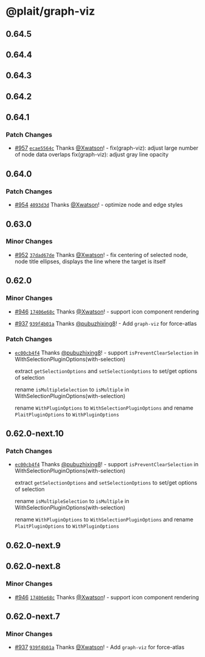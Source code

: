 # @plait/graph-viz

## 0.64.5

## 0.64.4

## 0.64.3

## 0.64.2

## 0.64.1

### Patch Changes

-   [#957](https://github.com/worktile/plait/pull/957) [`ecae5564c`](https://github.com/worktile/plait/commit/ecae5564cf7ab9b7fd85cdda7ff0d44111cd3304) Thanks [@Xwatson](https://github.com/Xwatson)! - fix(graph-viz): adjust large number of node data overlaps
    fix(graph-viz): adjust gray line opacity

## 0.64.0

### Patch Changes

-   [#954](https://github.com/worktile/plait/pull/954) [`4093d3d`](https://github.com/worktile/plait/commit/4093d3d699d19e32aa0bab09ad8080c89cf97e3f) Thanks [@Xwatson](https://github.com/Xwatson)! - optimize node and edge styles

## 0.63.0

### Minor Changes

-   [#952](https://github.com/worktile/plait/pull/952) [`37dad67de`](https://github.com/worktile/plait/commit/37dad67deb448af3f6c98aea8bf03018136fd5da) Thanks [@Xwatson](https://github.com/Xwatson)! - fix centering of selected node, node title ellipses, displays the line where the target is itself

## 0.62.0

### Minor Changes

-   [#946](https://github.com/worktile/plait/pull/946) [`17406e68c`](https://github.com/worktile/plait/commit/17406e68ce3d040e652836c43dc7a62dc5f0a5a3) Thanks [@Xwatson](https://github.com/Xwatson)! - support icon component rendering

*   [#937](https://github.com/worktile/plait/pull/937) [`939f4b01a`](https://github.com/worktile/plait/commit/939f4b01a89e3a4045842398e6b0d8e36e01c2f4) Thanks [@pubuzhixing8](https://github.com/pubuzhixing8)! - Add `graph-viz` for force-atlas

### Patch Changes

-   [`ec00cb4f4`](https://github.com/worktile/plait/commit/ec00cb4f4c3cff6fbab7ed7ab67ef48e3efb47ee) Thanks [@pubuzhixing8](https://github.com/pubuzhixing8)! - support `isPreventClearSelection` in WithSelectionPluginOptions(with-selection)

    extract `getSelectionOptions` and `setSelectionOptions` to set/get options of selection

    rename `isMultipleSelection` to `isMultiple` in WithSelectionPluginOptions(with-selection)

    rename `WithPluginOptions` to `WithSelectionPluginOptions` and rename `PlaitPluginOptions` to `WithPluginOptions`

## 0.62.0-next.10

### Patch Changes

-   [`ec00cb4f4`](https://github.com/worktile/plait/commit/ec00cb4f4c3cff6fbab7ed7ab67ef48e3efb47ee) Thanks [@pubuzhixing8](https://github.com/pubuzhixing8)! - support `isPreventClearSelection` in WithSelectionPluginOptions(with-selection)

    extract `getSelectionOptions` and `setSelectionOptions` to set/get options of selection

    rename `isMultipleSelection` to `isMultiple` in WithSelectionPluginOptions(with-selection)

    rename `WithPluginOptions` to `WithSelectionPluginOptions` and rename `PlaitPluginOptions` to `WithPluginOptions`

## 0.62.0-next.9

## 0.62.0-next.8

### Minor Changes

-   [#946](https://github.com/worktile/plait/pull/946) [`17406e68c`](https://github.com/worktile/plait/commit/17406e68ce3d040e652836c43dc7a62dc5f0a5a3) Thanks [@Xwatson](https://github.com/Xwatson)! - support icon component rendering

## 0.62.0-next.7

### Minor Changes

-   [#937](https://github.com/worktile/plait/pull/937) [`939f4b01a`](https://github.com/worktile/plait/commit/939f4b01a89e3a4045842398e6b0d8e36e01c2f4) Thanks [@Xwatson](https://github.com/Xwatson)! - Add `graph-viz` for force-atlas

